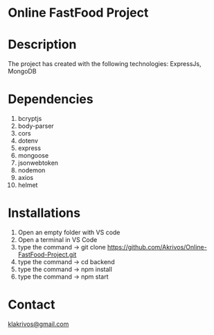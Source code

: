 # Online FastFood Project

# Description
The project has created with the following technologies: ExpressJs, MongoDB

# Dependencies
 1. bcryptjs
 2. body-parser
 3. cors
 4. dotenv
 5. express
 6. mongoose
 7. jsonwebtoken
 8. nodemon
 9. axios
 10. helmet

# Installations
 1. Open an empty folder with VS code
 2. Open a terminal in VS Code
 3. type the command -> git clone https://github.com/Akrivos/Online-FastFood-Project.git
 4. type the command -> cd backend
 5. type the command -> npm install
 6. type the command -> npm start

 # Contact
  klakrivos@gmail.com